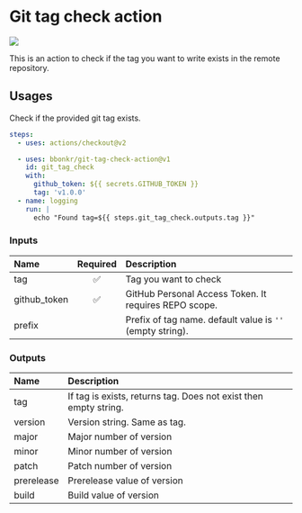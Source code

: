 # Git tag check action

[![](https://img.shields.io/github/v/release/bbonkr/git-tag-check-action?display_name=tag&style=flat-square&include_prereleases)](https://github.com/bbonkr/git-tag-check-action/releases)

This is an action to check if the tag you want to write exists in the remote repository.

## Usages

Check if the provided git tag exists.

```yaml
steps:
  - uses: actions/checkout@v2

  - uses: bbonkr/git-tag-check-action@v1
    id: git_tag_check
    with:
      github_token: ${{ secrets.GITHUB_TOKEN }}
      tag: 'v1.0.0'
  - name: logging
    run: |
      echo "Found tag=${{ steps.git_tag_check.outputs.tag }}"
```

### Inputs

| Name         | Required | Description                                               |
| :----------- | :------: | :-------------------------------------------------------- |
| tag          |    ✅    | Tag you want to check                                     |
| github_token |    ✅    | GitHub Personal Access Token. It requires REPO scope.     |
| prefix       |          | Prefix of tag name. default value is `''` (empty string). |

### Outputs

| Name       | Description                                                      |
| :--------- | :--------------------------------------------------------------- |
| tag        | If tag is exists, returns tag. Does not exist then empty string. |
| version    | Version string. Same as tag.                                     |
| major      | Major number of version                                          |
| minor      | Minor number of version                                          |
| patch      | Patch number of version                                          |
| prerelease | Prerelease value of version                                      |
| build      | Build value of version                                           |
